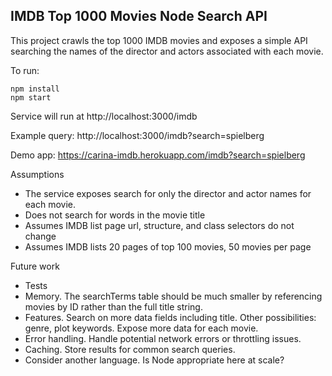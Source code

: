 ## IMDB Top 1000 Movies Node Search API 

This project crawls the top 1000 IMDB movies and exposes a simple API searching the names of the director and actors associated with each movie.

To run:
```
npm install
npm start
```
Service will run at http://localhost:3000/imdb

Example query: http://localhost:3000/imdb?search=spielberg

Demo app: https://carina-imdb.herokuapp.com/imdb?search=spielberg

Assumptions
* The service exposes search for only the director and actor names for each movie.
* Does not search for words in the movie title
* Assumes IMDB list page url, structure, and class selectors do not change
* Assumes IMDB lists 20 pages of top 100 movies, 50 movies per page

Future work
* Tests
* Memory. The searchTerms table should be much smaller by referencing movies by ID rather than the full title string.
* Features. Search on more data fields including title. Other possibilities: genre, plot keywords. Expose more data for each movie.
* Error handling. Handle potential network errors or throttling issues.
* Caching. Store results for common search queries. 
* Consider another language. Is Node appropriate here at scale?
